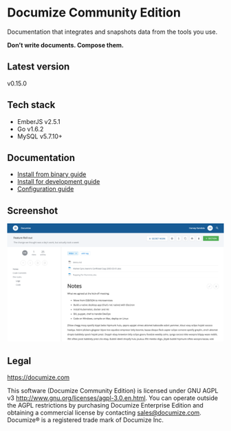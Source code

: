 # Documize Community Edition

Documentation that integrates and snapshots data from the tools you use.

**Don’t write documents. Compose them.**

## Latest version

v0.15.0

## Tech stack

* EmberJS v2.5.1
* Go v1.6.2
* MySQL v5.7.10+

## Documentation

* [Install from binary guide](https://developers.documize.com/s/VzO9ZqMOCgABGyfW/installation/d/V16L08ucxwABhZF6/install-documize-from-binary-guide)
* [Install for development guide](https://developers.documize.com/s/VzO9ZqMOCgABGyfW/installation/d/V16LOMucxwABhZF1/install-documize-for-development-guide)
* [Configuration guide](https://developers.documize.com/s/VzO9ZqMOCgABGyfW/installation/d/VzSL8cVZ4QAB2B4Y/configure-documize-guide)

## Screenshot

![Alt text](screenshot.png "Documize")

## Legal

https://documize.com

This software (Documize Community Edition) is licensed under GNU AGPL v3 http://www.gnu.org/licenses/agpl-3.0.en.html. You can operate outside the AGPL restrictions by purchasing Documize Enterprise Edition and obtaining a commercial license by contacting <sales@documize.com>. Documize® is a registered trade mark of Documize Inc.
